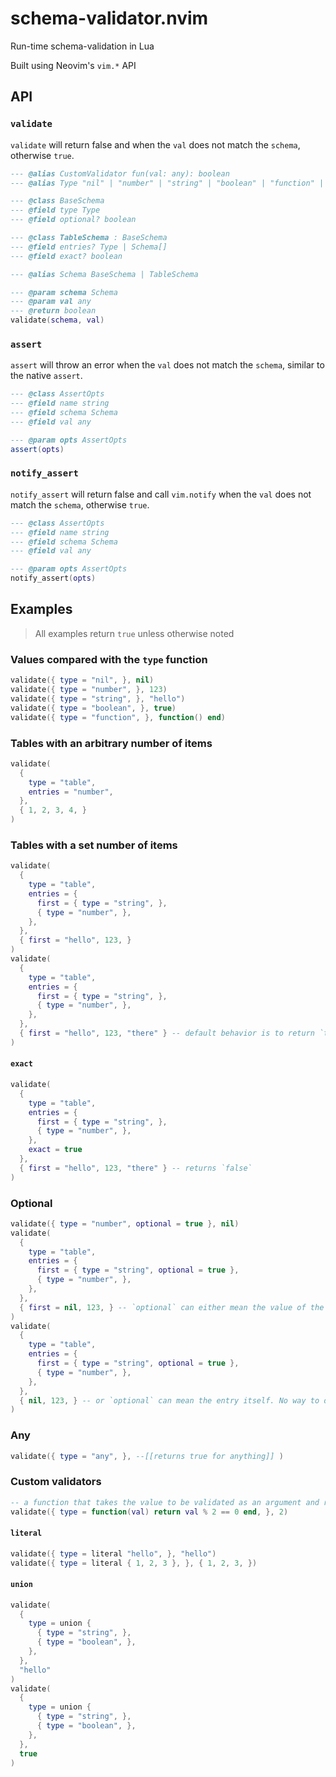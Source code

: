 # schema-validator.nvim

Run-time schema-validation in Lua

Built using Neovim's `vim.*` API

## API

### `validate`

`validate` will return false and when the `val` does not match the `schema`, otherwise `true`.

```lua
--- @alias CustomValidator fun(val: any): boolean
--- @alias Type "nil" | "number" | "string" | "boolean" | "function" | "table" | "any" | CustomValidator

--- @class BaseSchema
--- @field type Type
--- @field optional? boolean

--- @class TableSchema : BaseSchema
--- @field entries? Type | Schema[]
--- @field exact? boolean

--- @alias Schema BaseSchema | TableSchema

--- @param schema Schema
--- @param val any
--- @return boolean
validate(schema, val)
```

### `assert`

`assert` will throw an error when the `val` does not match the `schema`, similar to the native `assert`.

```lua
--- @class AssertOpts
--- @field name string
--- @field schema Schema
--- @field val any

--- @param opts AssertOpts
assert(opts)
```

### `notify_assert`

`notify_assert` will return false and call `vim.notify` when the `val` does not match the `schema`, otherwise `true`.

```lua
--- @class AssertOpts
--- @field name string
--- @field schema Schema
--- @field val any

--- @param opts AssertOpts
notify_assert(opts)
```

## Examples

> All examples return `true` unless otherwise noted

### Values compared with the `type` function

```lua 
validate({ type = "nil", }, nil)
validate({ type = "number", }, 123)
validate({ type = "string", }, "hello")
validate({ type = "boolean", }, true)
validate({ type = "function", }, function() end)
```

### Tables with an arbitrary number of items

```lua 
validate(
  {
    type = "table",
    entries = "number",
  },
  { 1, 2, 3, 4, }
)
```

### Tables with a set number of items

```lua 
validate(
  {
    type = "table",
    entries = {
      first = { type = "string", },
      { type = "number", },
    },
  },
  { first = "hello", 123, }
)
validate(
  {
    type = "table",
    entries = {
      first = { type = "string", },
      { type = "number", },
    },
  },
  { first = "hello", 123, "there" } -- default behavior is to return `true` for tables which include more items than its schema
)
```

#### `exact`

```lua 
validate(
  {
    type = "table",
    entries = {
      first = { type = "string", },
      { type = "number", },
    },
    exact = true
  },
  { first = "hello", 123, "there" } -- returns `false`
)
```

### Optional

```lua 
validate({ type = "number", optional = true }, nil)
validate(
  {
    type = "table",
    entries = {
      first = { type = "string", optional = true },
      { type = "number", },
    },
  },
  { first = nil, 123, } -- `optional` can either mean the value of the entry
)
validate(
  {
    type = "table",
    entries = {
      first = { type = "string", optional = true },
      { type = "number", },
    },
  },
  { nil, 123, } -- or `optional` can mean the entry itself. No way to differentiate between the two in lua
)
```

### Any
```lua
validate({ type = "any", }, --[[returns true for anything]] )
```

### Custom validators

```lua
-- a function that takes the value to be validated as an argument and returns a boolean
validate({ type = function(val) return val % 2 == 0 end, }, 2)
```

#### `literal`

```lua 
validate({ type = literal "hello", }, "hello")
validate({ type = literal { 1, 2, 3 }, }, { 1, 2, 3, })
```

#### `union`

```lua 
validate(
  {
    type = union {
      { type = "string", },
      { type = "boolean", },
    },
  },
  "hello"
)
validate(
  {
    type = union {
      { type = "string", },
      { type = "boolean", },
    },
  },
  true
)
```
